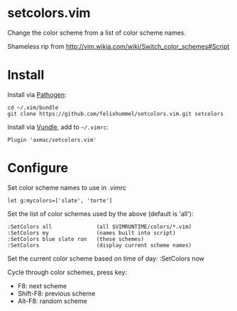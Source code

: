 setcolors.vim
=============

Change the color scheme from a list of color scheme names.

Shameless rip from http://vim.wikia.com/wiki/Switch_color_schemes#Script

# Install

Install via [Pathogen](https://github.com/tpope/vim-pathogen):

    cd ~/.vim/bundle
    git clone https://github.com/felixhummel/setcolors.vim.git setcolors

Install via [Vundle](https://github.com/VundleVim/Vundle.vim), add to `~/.vimrc`:

    Plugin 'axmac/setcolors.vim'

# Configure

Set color scheme names to use in .vimrc

    let g:mycolors=['slate', 'torte']

Set the list of color schemes used by the above (default is 'all'):

    :SetColors all              (all $VIMRUNTIME/colors/*.vim)
    :SetColors my               (names built into script)
    :SetColors blue slate ron   (these schemes)
    :SetColors                  (display current scheme names)

Set the current color scheme based on time of day:
  :SetColors now

Cycle through color schemes, press key:

- F8: next scheme
- Shift-F8: previous scheme
- Alt-F8: random scheme
